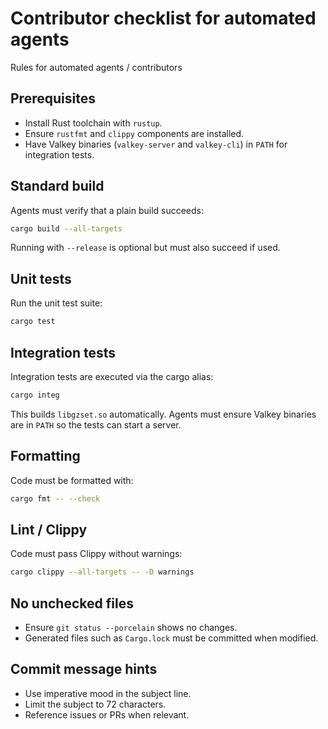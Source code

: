 # Contributor checklist for automated agents

Rules for automated agents / contributors

## Prerequisites
- Install Rust toolchain with `rustup`.
- Ensure `rustfmt` and `clippy` components are installed.
- Have Valkey binaries (`valkey-server` and `valkey-cli`) in `PATH` for integration tests.

## Standard build
Agents must verify that a plain build succeeds:

```bash
cargo build --all-targets
```

Running with `--release` is optional but must also succeed if used.

## Unit tests
Run the unit test suite:

```bash
cargo test
```

## Integration tests
Integration tests are executed via the cargo alias:

```bash
cargo integ
```

This builds `libgzset.so` automatically. Agents must ensure Valkey binaries are in `PATH` so the tests can start a server.

## Formatting
Code must be formatted with:

```bash
cargo fmt -- --check
```

## Lint / Clippy
Code must pass Clippy without warnings:

```bash
cargo clippy --all-targets -- -D warnings
```

## No unchecked files
- Ensure `git status --porcelain` shows no changes.
- Generated files such as `Cargo.lock` must be committed when modified.

## Commit message hints
- Use imperative mood in the subject line.
- Limit the subject to 72 characters.
- Reference issues or PRs when relevant.
